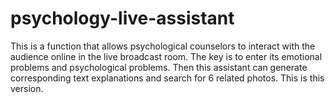 # psychology-live-assistant
This is a function that allows psychological counselors to interact with the audience online in the live broadcast room. The key is to enter its emotional problems and psychological problems. Then this assistant can generate corresponding text explanations and search for 6 related photos. This is this version.
